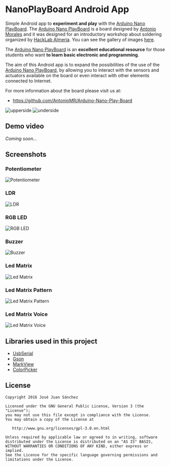 # NanoPlayBoard Android App

Simple Android app to **experiment and play** with the [Arduino Nano PlayBoard][1]. The [Arduino Nano PlayBoard][1] is a board designed by [Antonio Morales][2] and it was designed for an introductory workshop about soldering organized by [HackLab Almería][3]. You can see the gallery of images [here][4].

The [Arduino Nano PlayBoard][1] is an **excellent educational resource** for those students who want **to learn basic electronic and programming**. 

The aim of this Android app is to expand the possibilities of the use of the [Arduino Nano PlayBoard][1], by allowing you to interact with the sensors and actuators available on the board or even interact with other elements connected to Internet.

For more information about the board please visit us at:  

* https://github.com/AntonioMR/Arduino-Nano-Play-Board

![upperside][5]
![underside][6]

## Demo video

*Coming soon...*

## Screenshots

### Potentiometer
![Potentiometer][7]

### LDR
![LDR][8]

### RGB LED
![RGB LED][9]

### Buzzer
![Buzzer][10]

### Led Matrix
![Led Matrix][11]

### Led Matrix Pattern
![Led Matrix Pattern][12]

### Led Matrix Voice
![Led Matrix Voice][13]

## Libraries used in this project

* [UsbSerial][14]
* [Gson][15]
* [MarkView][16]
* [ColorPicker][17]

## License

```
Copyright 2016 José Juan Sánchez

Licensed under the GNU General Public License, Version 3 (the "License");
you may not use this file except in compliance with the License.
You may obtain a copy of the License at

   http://www.gnu.org/licenses/gpl-3.0.en.html

Unless required by applicable law or agreed to in writing, software
distributed under the License is distributed on an "AS IS" BASIS,
WITHOUT WARRANTIES OR CONDITIONS OF ANY KIND, either express or implied.
See the License for the specific language governing permissions and
limitations under the License.
```

[1]: https://github.com/AntonioMR/Arduino-Nano-Play-Board
[2]: http://twitter.com/antonio1010mr
[3]: http://hacklabalmeria.net
[4]: https://goo.gl/photos/VKdNkxRcpEW4yBa47
[5]: https://github.com/josejuansanchez/NanoPlayBoard/blob/master/NanoPlayBoard/extras/upperside.png
[6]: https://github.com/josejuansanchez/NanoPlayBoard/blob/master/NanoPlayBoard/extras/underside.png
[7]: https://github.com/josejuansanchez/NanoPlayBoard-AndroidApp/blob/master/screenshot/potentiometer.png
[8]: https://github.com/josejuansanchez/NanoPlayBoard-AndroidApp/blob/master/screenshot/ldr.png
[9]: https://github.com/josejuansanchez/NanoPlayBoard-AndroidApp/blob/master/screenshot/rgb_led.png
[10]: https://github.com/josejuansanchez/NanoPlayBoard-AndroidApp/blob/master/screenshot/buzzer.png
[11]: https://github.com/josejuansanchez/NanoPlayBoard-AndroidApp/blob/master/screenshot/ledmatrix.png
[12]: https://github.com/josejuansanchez/NanoPlayBoard-AndroidApp/blob/master/screenshot/ledmatrix_pattern.png
[13]: https://github.com/josejuansanchez/NanoPlayBoard-AndroidApp/blob/master/screenshot/ledmatrix_voice.png
[14]: https://github.com/felHR85/UsbSerial
[15]: https://github.com/google/gson
[16]: https://github.com/xiprox/MarkView
[17]: https://github.com/christophesmet/colorpicker
